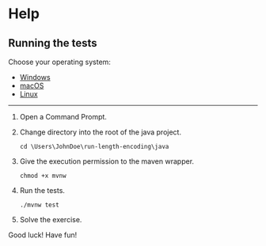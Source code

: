 # Help

## Running the tests

Choose your operating system:

* [Windows](#windows)
* [macOS](#macos)
* [Linux](#linux)

----

1. Open a Command Prompt.

2. Change directory into the root of the java project.

     ```batchfile
     cd \Users\JohnDoe\run-length-encoding\java
     ```
3. Give the execution permission to the maven wrapper.

     ```batchfile
     chmod +x mvnw 
     ```

3. Run the tests.

     ```batchfile
     ./mvnw test
     ```
   
4. Solve the exercise.


Good luck!  Have fun!